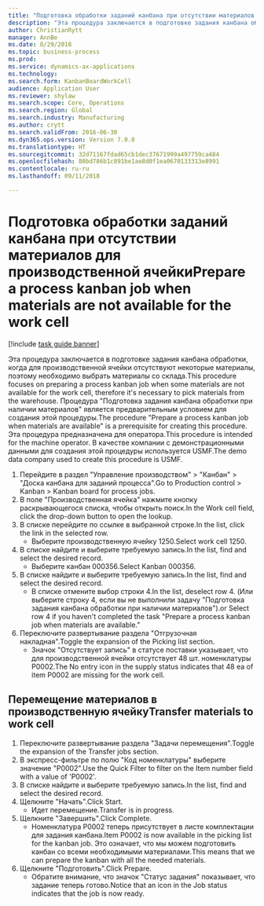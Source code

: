 ```yaml
--- 
title: "Подготовка обработки заданий канбана при отсутствии материалов для производственной ячейки"
description: "Эта процедура заключается в подготовке задания канбана обработки, когда для производственной ячейки отсутствуют некоторые материалы, поэтому необходимо выбрать материалы со склада."
author: ChristianRytt
manager: AnnBe
ms.date: 8/29/2018
ms.topic: business-process
ms.prod: 
ms.service: dynamics-ax-applications
ms.technology: 
ms.search.form: KanbanBoardWorkCell
audience: Application User
ms.reviewer: shylaw
ms.search.scope: Core, Operations
ms.search.region: Global
ms.search.industry: Manufacturing
ms.author: crytt
ms.search.validFrom: 2016-06-30
ms.dyn365.ops.version: Version 7.0.0
ms.translationtype: HT
ms.sourcegitcommit: 32d71167fdad65cb1dec37671999a497759ca484
ms.openlocfilehash: 80bd786b1c891be1ae8d0f1ea0670133313e8991
ms.contentlocale: ru-ru
ms.lasthandoff: 09/11/2018

---
```

# <a name="prepare-a-process-kanban-job-when-materials-are-not-available-for-the-work-cell"></a><span data-ttu-id="ad1c3-103">Подготовка обработки заданий канбана при отсутствии материалов для производственной ячейки</span><span class="sxs-lookup"><span data-stu-id="ad1c3-103">Prepare a process kanban job when materials are not available for the work cell</span></span>

[!include [task guide banner](../../includes/task-guide-banner.md)]

<span data-ttu-id="ad1c3-104">Эта процедура заключается в подготовке задания канбана обработки, когда для производственной ячейки отсутствуют некоторые материалы, поэтому необходимо выбрать материалы со склада.</span><span class="sxs-lookup"><span data-stu-id="ad1c3-104">This procedure focuses on preparing a process kanban job when some materials are not available for the work cell, therefore it's necessary to pick materials from the warehouse.</span></span> <span data-ttu-id="ad1c3-105">Процедура "Подготовка задания канбана обработки при наличии материалов" является предварительным условием для создания этой процедуры.</span><span class="sxs-lookup"><span data-stu-id="ad1c3-105">The procedure "Prepare a process kanban job when materials are available" is a prerequisite for creating this procedure.</span></span> <span data-ttu-id="ad1c3-106">Эта процедура предназначена для оператора.</span><span class="sxs-lookup"><span data-stu-id="ad1c3-106">This procedure is intended for the machine operator.</span></span> <span data-ttu-id="ad1c3-107">В качестве компании с демонстрационными данными для создания этой процедуры используется USMF.</span><span class="sxs-lookup"><span data-stu-id="ad1c3-107">The demo data company used to create this procedure is USMF.</span></span>

1. <span data-ttu-id="ad1c3-108">Перейдите в раздел "Управление производством" > "Канбан" > "Доска канбана для заданий процесса".</span><span class="sxs-lookup"><span data-stu-id="ad1c3-108">Go to Production control > Kanban > Kanban board for process jobs.</span></span>
2. <span data-ttu-id="ad1c3-109">В поле "Производственная ячейка" нажмите кнопку раскрывающегося списка, чтобы открыть поиск.</span><span class="sxs-lookup"><span data-stu-id="ad1c3-109">In the Work cell field, click the drop-down button to open the lookup.</span></span>
3. <span data-ttu-id="ad1c3-110">В списке перейдите по ссылке в выбранной строке.</span><span class="sxs-lookup"><span data-stu-id="ad1c3-110">In the list, click the link in the selected row.</span></span>
    * <span data-ttu-id="ad1c3-111">Выберите производственную ячейку 1250.</span><span class="sxs-lookup"><span data-stu-id="ad1c3-111">Select work cell 1250.</span></span>  
4. <span data-ttu-id="ad1c3-112">В списке найдите и выберите требуемую запись.</span><span class="sxs-lookup"><span data-stu-id="ad1c3-112">In the list, find and select the desired record.</span></span>
    * <span data-ttu-id="ad1c3-113">Выберите канбан 000356.</span><span class="sxs-lookup"><span data-stu-id="ad1c3-113">Select Kanban 000356.</span></span>  
5. <span data-ttu-id="ad1c3-114">В списке найдите и выберите требуемую запись.</span><span class="sxs-lookup"><span data-stu-id="ad1c3-114">In the list, find and select the desired record.</span></span>
    * <span data-ttu-id="ad1c3-115">В списке отмените выбор строки 4.</span><span class="sxs-lookup"><span data-stu-id="ad1c3-115">In the list, deselect row 4.</span></span> <span data-ttu-id="ad1c3-116">(Или выберите строку 4, если вы не выполнили задачу "Подготовка задания канбана обработки при наличии материалов").</span><span class="sxs-lookup"><span data-stu-id="ad1c3-116">or Select row 4 if you haven't completed the task "Prepare a process kanban job when materials are available."</span></span>  
6. <span data-ttu-id="ad1c3-117">Переключите развертывание раздела "Отгрузочная накладная".</span><span class="sxs-lookup"><span data-stu-id="ad1c3-117">Toggle the expansion of the Picking list section.</span></span>
    * <span data-ttu-id="ad1c3-118">Значок "Отсутствует запись" в статусе поставки указывает, что для производственной ячейки отсутствует 48 шт. номенклатуры P0002.</span><span class="sxs-lookup"><span data-stu-id="ad1c3-118">The No entry icon in the supply status indicates that 48 ea of item P0002 are missing for the work cell.</span></span>  

## <a name="transfer-materials-to-work-cell"></a><span data-ttu-id="ad1c3-119">Перемещение материалов в производственную ячейку</span><span class="sxs-lookup"><span data-stu-id="ad1c3-119">Transfer materials to work cell</span></span>
1. <span data-ttu-id="ad1c3-120">Переключите развертывание раздела "Задачи перемещения".</span><span class="sxs-lookup"><span data-stu-id="ad1c3-120">Toggle the expansion of the Transfer jobs section.</span></span>
2. <span data-ttu-id="ad1c3-121">В экспресс-фильтре по полю "Код номенклатуры" выберите значение "P0002".</span><span class="sxs-lookup"><span data-stu-id="ad1c3-121">Use the Quick Filter to filter on the Item number field with a value of 'P0002'.</span></span>
3. <span data-ttu-id="ad1c3-122">В списке найдите и выберите требуемую запись.</span><span class="sxs-lookup"><span data-stu-id="ad1c3-122">In the list, find and select the desired record.</span></span>
4. <span data-ttu-id="ad1c3-123">Щелкните "Начать".</span><span class="sxs-lookup"><span data-stu-id="ad1c3-123">Click Start.</span></span>
    * <span data-ttu-id="ad1c3-124">Идет перемещение.</span><span class="sxs-lookup"><span data-stu-id="ad1c3-124">Transfer is in progress.</span></span>  
5. <span data-ttu-id="ad1c3-125">Щелкните "Завершить".</span><span class="sxs-lookup"><span data-stu-id="ad1c3-125">Click Complete.</span></span>
    * <span data-ttu-id="ad1c3-126">Номенклатура P0002 теперь присутствует в листе комплектации для задания канбана.</span><span class="sxs-lookup"><span data-stu-id="ad1c3-126">Item P0002 is now available in the picking list for the kanban job.</span></span> <span data-ttu-id="ad1c3-127">Это означает, что мы можем подготовить канбан со всеми необходимыми материалами.</span><span class="sxs-lookup"><span data-stu-id="ad1c3-127">This means that we can prepare the kanban with all the needed materials.</span></span>  
6. <span data-ttu-id="ad1c3-128">Щелкните "Подготовить".</span><span class="sxs-lookup"><span data-stu-id="ad1c3-128">Click Prepare.</span></span>
    * <span data-ttu-id="ad1c3-129">Обратите внимание, что значок "Статус задания" показывает, что задание теперь готово.</span><span class="sxs-lookup"><span data-stu-id="ad1c3-129">Notice that an icon in the Job status indicates that the job is now ready.</span></span>  


